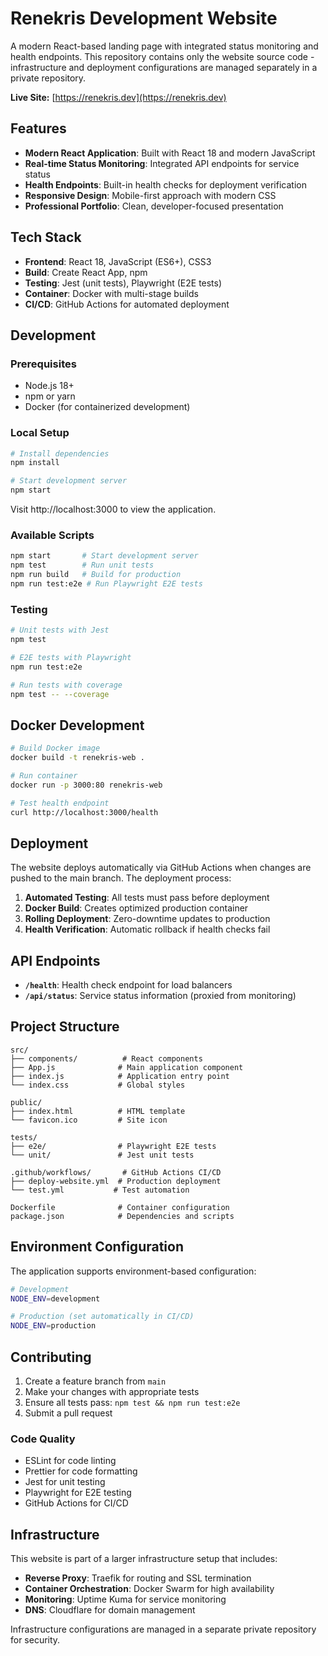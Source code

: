 # Renekris Development Website

A modern React-based landing page with integrated status monitoring and health endpoints. This repository contains only the website source code - infrastructure and deployment configurations are managed separately in a private repository.

**Live Site:** [https://renekris.dev](https://renekris.dev)

## Features

- **Modern React Application**: Built with React 18 and modern JavaScript
- **Real-time Status Monitoring**: Integrated API endpoints for service status
- **Health Endpoints**: Built-in health checks for deployment verification
- **Responsive Design**: Mobile-first approach with modern CSS
- **Professional Portfolio**: Clean, developer-focused presentation

## Tech Stack

- **Frontend**: React 18, JavaScript (ES6+), CSS3
- **Build**: Create React App, npm
- **Testing**: Jest (unit tests), Playwright (E2E tests)
- **Container**: Docker with multi-stage builds
- **CI/CD**: GitHub Actions for automated deployment

## Development

### Prerequisites
- Node.js 18+
- npm or yarn
- Docker (for containerized development)

### Local Setup
```bash
# Install dependencies
npm install

# Start development server
npm start
```
Visit http://localhost:3000 to view the application.

### Available Scripts

```bash
npm start       # Start development server
npm test        # Run unit tests
npm run build   # Build for production
npm run test:e2e # Run Playwright E2E tests
```

### Testing
```bash
# Unit tests with Jest
npm test

# E2E tests with Playwright
npm run test:e2e

# Run tests with coverage
npm test -- --coverage
```

## Docker Development

```bash
# Build Docker image
docker build -t renekris-web .

# Run container
docker run -p 3000:80 renekris-web

# Test health endpoint
curl http://localhost:3000/health
```

## Deployment

The website deploys automatically via GitHub Actions when changes are pushed to the main branch. The deployment process:

1. **Automated Testing**: All tests must pass before deployment
2. **Docker Build**: Creates optimized production container
3. **Rolling Deployment**: Zero-downtime updates to production
4. **Health Verification**: Automatic rollback if health checks fail

## API Endpoints

- **`/health`**: Health check endpoint for load balancers
- **`/api/status`**: Service status information (proxied from monitoring)

## Project Structure

```
src/
├── components/          # React components
├── App.js              # Main application component
├── index.js            # Application entry point
└── index.css           # Global styles

public/
├── index.html          # HTML template
└── favicon.ico         # Site icon

tests/
├── e2e/                # Playwright E2E tests
└── unit/               # Jest unit tests

.github/workflows/       # GitHub Actions CI/CD
├── deploy-website.yml  # Production deployment
└── test.yml           # Test automation

Dockerfile              # Container configuration
package.json            # Dependencies and scripts
```

## Environment Configuration

The application supports environment-based configuration:

```bash
# Development
NODE_ENV=development

# Production (set automatically in CI/CD)
NODE_ENV=production
```

## Contributing

1. Create a feature branch from `main`
2. Make your changes with appropriate tests
3. Ensure all tests pass: `npm test && npm run test:e2e`
4. Submit a pull request

### Code Quality

- ESLint for code linting
- Prettier for code formatting  
- Jest for unit testing
- Playwright for E2E testing
- GitHub Actions for CI/CD

## Infrastructure

This website is part of a larger infrastructure setup that includes:
- **Reverse Proxy**: Traefik for routing and SSL termination
- **Container Orchestration**: Docker Swarm for high availability
- **Monitoring**: Uptime Kuma for service monitoring
- **DNS**: Cloudflare for domain management

Infrastructure configurations are managed in a separate private repository for security.
